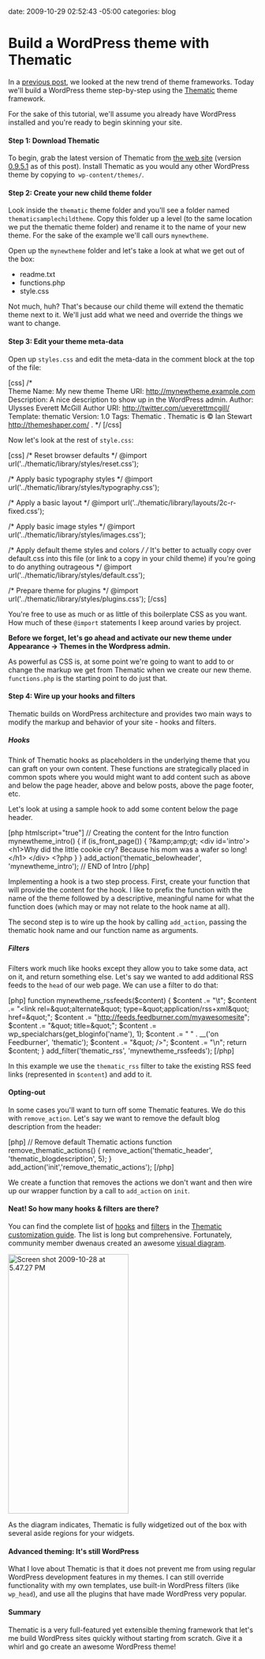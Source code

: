 date: 2009-10-29 02:52:43 -05:00
categories: blog

# Build a WordPress theme with Thematic
In a <a href="http://wynnnetherland.com/2009/10/theme-frameworks/">previous post</a>, we looked at the new trend of theme frameworks. Today we'll build a WordPress theme step-by-step using the <a href="http://themeshaper.com">Thematic</a> theme framework.<!--more-->

For the sake of this tutorial, we'll assume you already have WordPress installed and you're ready to begin skinning your site.

<h4>Step 1: Download Thematic</h4>

To begin, grab the latest version of Thematic from <a href="http://themeshaper.com">the web site</a> (version <a href="http://wordpress.org/extend/themes/download/thematic.0.9.5.1.zip">0.9.5.1</a> as of this post). Install Thematic as you would any other WordPress theme by copying to<code> wp-content/themes/</code>.

<h4>Step 2: Create your new child theme folder</h4>

Look inside the <code>thematic</code> theme folder and you'll see a folder named <code>thematicsamplechildtheme</code>. Copy this folder up a level (to the same location we put the thematic theme folder) and rename it to the name of your new theme. For the sake of the example we'll call ours <code>mynewtheme</code>.

Open up the <code>mynewtheme</code> folder and let's take a look at what we get out of the box:

<ul>
	<li>readme.txt</li>
	<li>functions.php</li>
	<li>style.css</li>
</ul>

Not much, huh? That's because our child theme will extend the thematic theme next to it. We'll just add what we need and override the things we want to change.

<h4>Step 3: Edit your theme meta-data</h4>

Open up <code>styles.css</code> and edit the meta-data in the comment block at the top of the file:

[css]
/*   
Theme Name: My new theme
Theme URI:  http://mynewtheme.example.com
Description: A nice description to show up in the WordPress admin.
Author: Ulysses Everett McGill
Author URI: http://twitter.com/ueverettmcgill/
Template: thematic
Version: 1.0
Tags: Thematic
.
Thematic is © Ian Stewart http://themeshaper.com/
.
*/
[/css] 

Now let's look at the rest of <code>style.css</code>:

[css]
/* Reset browser defaults */
@import url('../thematic/library/styles/reset.css');

/* Apply basic typography styles */
@import url('../thematic/library/styles/typography.css');

/* Apply a basic layout */
@import url('../thematic/library/layouts/2c-r-fixed.css');

/* Apply basic image styles */
@import url('../thematic/library/styles/images.css');

/* Apply default theme styles and colors */
/* It's better to actually copy over default.css into this file (or link to a copy in your child theme) if you're going to do anything outrageous */
@import url('../thematic/library/styles/default.css');

/* Prepare theme for plugins */
@import url('../thematic/library/styles/plugins.css');
[/css]

You're free to use as much or as little of this boilerplate CSS as you want. How much of these <code>@import</code> statements I keep around varies by project.

<strong>Before we forget, let's go ahead and activate our new theme under Appearance -> Themes in the Wordpress admin.
</strong>

As powerful as CSS is, at some point we're going to want to add to or change the markup we get from Thematic when we create our new theme. <code>functions.php</code> is the starting point to do just that.

<h4>Step 4: Wire up your hooks and filters</h4>

Thematic builds on WordPress architecture and provides two main ways to modify the markup and behavior of your site - hooks and filters.

<h5>Hooks</h5>

Think of Thematic hooks as placeholders in the underlying theme that you can graft on your own content. These functions are strategically placed in common spots where you would might want to add content such as above and below the page header, above and below posts, above the page footer, etc.

Let's look at using a sample hook to add some content below the page header.

[php htmlscript="true"]
// Creating the content for the Intro
function mynewtheme_intro() {
  if (is_front_page()) { ?&amp;amp;amp;gt;
    &lt;div id='intro'&gt;
     &lt;h1&gt;Why did the little cookie cry? Because his mom was a wafer so long!&lt;/h1&gt;
   &lt;/div&gt;
  &lt;?php
  }
}
add_action('thematic_belowheader', 'mynewtheme_intro');
// END of Intro
[/php]

Implementing a hook is a two step process. First, create your function that will provide the content for the hook. I like to prefix the function with the name of the theme followed by a descriptive, meaningful name for what the function does (which may or may not relate to the hook name at all).

The second step is to wire up the hook by calling <code>add_action</code>, passing the thematic hook name and our function name as arguments.

<h5>Filters</h5>

Filters work much like hooks except they allow you to take some data, act on it, and return something else. Let's say we wanted to add additional RSS feeds to the <code>head</code> of our web page. We can use a filter to do that:

[php]
function mynewtheme_rssfeeds($content) {
  $content .= &quot;\t&quot;;
  $content .= &quot;&lt;link rel=\&quot;alternate\&quot; type=\&quot;application/rss+xml\&quot; href=\&quot;&quot;;
  $content .= &quot;http://feeds.feedburner.com/myawesomesite&quot;;
  $content .= &quot;\&quot; title=\&quot;&quot;;
  $content .= wp_specialchars(get_bloginfo('name'), 1);
  $content .= &quot; &quot; . __('on Feedburner', 'thematic');
  $content .= &quot;\&quot; /&gt;&quot;;
  $content .= &quot;\n&quot;;
  return $content;
}
add_filter('thematic_rss', 'mynewtheme_rssfeeds');
[/php]

In this example we use the <code>thematic_rss</code> filter to take the existing RSS feed links (represented in <code>$content</code>) and add to it.

<h4>Opting-out</h4>

In some cases you'll want to turn off some Thematic features. We do this with <code>remove_action</code>. Let's say we want to remove the default blog description from the header:

[php]
// Remove default Thematic actions
function remove_thematic_actions() {
 remove_action('thematic_header', 'thematic_blogdescription', 5);
}
add_action('init','remove_thematic_actions');
[/php]

We create a function that removes the actions we don't want and then wire up our wrapper function by a call to <code>add_action</code> on <code>init</code>.

<h4>Neat! So how many hooks & filters are there?</h4>

You can find the complete list of <a href="http://themeshaper.com/thematic/guide/?page_id=10">hooks</a> and <a href="http://themeshaper.com/thematic/guide/?page_id=12">filters</a> in the <a href="http://themeshaper.com/thematic/guide/">Thematic customization guide</a>. The list is long but comprehensive. Fortunately, community member dwenaus created an awesome <a href="http://bluemandala.com/thematic/thematic-structure.html">visual diagram</a>.

<a href="http://bluemandala.com/thematic/thematic-structure.html"><img src="http://wynnnetherland.com/wp-content/uploads/2009/10/Screen-shot-2009-10-28-at-5.47.27-PM.png" alt="Screen shot 2009-10-28 at 5.47.27 PM" title="Screen shot 2009-10-28 at 5.47.27 PM" width="244" height="526" class=" size-full wp-image-41" /></a>

As the diagram indicates, Thematic is fully widgetized out of the box with several aside regions for your widgets.

<h4>Advanced theming: It's still WordPress</h4>

What I love about Thematic is that it does not prevent me from using regular WordPress development features in my themes. I can still override functionality with my own templates, use  built-in WordPress filters (like <code>wp_head</code>), and use all the plugins that have made WordPress very popular. 

<h4>Summary</h4>

Thematic is a very full-featured yet extensible theming framework that let's me build WordPress sites quickly without starting from scratch. Give it a whirl and go create an awesome WordPress theme!

